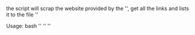 the script will scrap the website provided by the '<url>', get all the links and lists it to the file '<filename>'

Usage: bash '<path-to-script>' '<url>' '<filename>'

